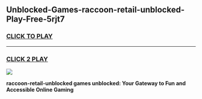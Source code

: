 
## Unblocked-Games-raccoon-retail-unblocked-Play-Free-5rjt7
<h3>
<a href="https://premium76.site?title=raccoon-retail-unblocked&ref=19M">CLICK TO PLAY</a></h3>
<hr>

<h3>
<a href="https://premium76.site?title=raccoon-retail-unblocked&ref=19M">CLICK 2 PLAY</a>
  
</h3>

<a href="https://premium76.site?title=raccoon-retail-unblocked&ref=19M"><img src="https://clearcache.store/games.png"></a>


**raccoon-retail-unblocked games unblocked: Your Gateway to Fun and Accessible Online Gaming**
